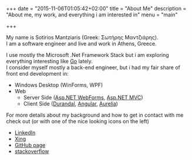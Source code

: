 +++
date = "2015-11-06T01:05:42+02:00"
title = "About Me"
description = "About me, my work, and everything i am interested in"
menu = "main"

+++

My name is Sotirios Mantziaris (Greek: Σωτήρης Μαντζιάρης).  
I am a software engineer and live and work in Athens, Greece.

I use mostly the Microsoft .Net Framework Stack but i am exploring everything interesting like [Go](https://golang.org/) lately.  
I consider myself mostly a back-end engineer, but i had my fair share of front end development in:

* Windows Desktop (WinForms, WPF) 	
* Web
	* Server Side ([Asp.NET WebForms](http://www.asp.net/web-forms), [Asp.NET MVC](http://www.asp.net/mvc))
	* Client Side ([Durandal](http://durandaljs.com/), [Angular](https://angularjs.org/), [Aurelia](http://aurelia.io/))

For more details about my background and how to get in contact with me check out (or with one of the nice looking icons on the left)

* [LinkedIn](https://gr.linkedin.com/in/sotirismantziaris)
* [Xing](https://www.xing.com/profile/Sotirios_Mantziaris)
* [GitHub page](https://github.com/mantzas)
* [stackoverflow](http://stackoverflow.com/users/182740/mantzas)
